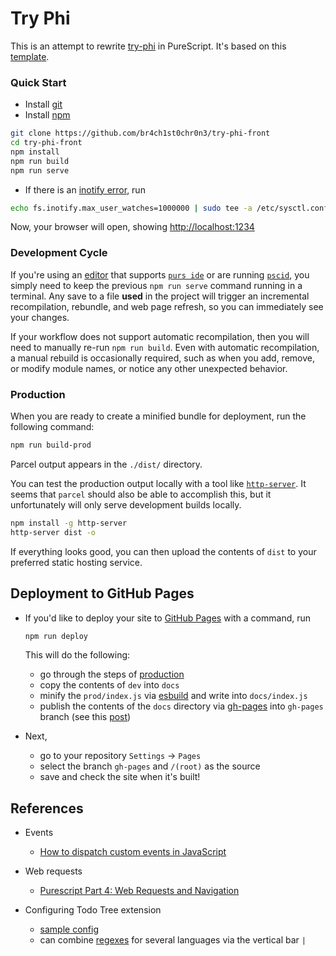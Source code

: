 # Try Phi

This is an attempt to rewrite [try-phi](https://github.com/br4ch1st0chr0n3/try-phi) in PureScript.
It's based on this [template](https://github.com/purescript-halogen/purescript-halogen-template).

### Quick Start
* Install [git](https://git-scm.com/book/en/v2/Getting-Started-Installing-Git)
* Install [npm](https://docs.npmjs.com/downloading-and-installing-node-js-and-npm/)

```sh
git clone https://github.com/br4ch1st0chr0n3/try-phi-front
cd try-phi-front
npm install
npm run build
npm run serve
```

* If there is an [inotify error](https://askubuntu.com/a/1088275), run
```sh
echo fs.inotify.max_user_watches=1000000 | sudo tee -a /etc/sysctl.conf && sudo sysctl -p
```
Now, your browser will open, showing [http://localhost:1234](http://localhost:1234)

### Development Cycle

If you're using an [editor](https://github.com/purescript/documentation/blob/master/ecosystem/Editor-and-tool-support.md#editors) that supports [`purs ide`](https://github.com/purescript/purescript/tree/master/psc-ide) or are running [`pscid`](https://github.com/kRITZCREEK/pscid), you simply need to keep the previous `npm run serve` command running in a terminal. Any save to a file **used** in the project will trigger an incremental recompilation, rebundle, and web page refresh, so you can immediately see your changes.

If your workflow does not support automatic recompilation, then you will need to manually re-run `npm run build`. Even with automatic recompilation, a manual rebuild is occasionally required, such as when you add, remove, or modify module names, or notice any other unexpected behavior.

### Production

When you are ready to create a minified bundle for deployment, run the following command:
```sh
npm run build-prod
```

Parcel output appears in the `./dist/` directory.

You can test the production output locally with a tool like [`http-server`](https://github.com/http-party/http-server#installation). It seems that `parcel` should also be able to accomplish this, but it unfortunately will only serve development builds locally.
```sh
npm install -g http-server
http-server dist -o
```

If everything looks good, you can then upload the contents of `dist` to your preferred static hosting service.

## Deployment to GitHub Pages

* If you'd like to deploy your site to [GitHub Pages](https://pages.github.com/) with a command, run
    ```sh
    npm run deploy
    ```

    This will do the following:
    * go through the steps of [production](#production)
    * copy the contents of `dev` into `docs`
    * minify the `prod/index.js` via [esbuild](https://esbuild.github.io/) and write into `docs/index.js`
    * publish the contents of the `docs` directory via [gh-pages](https://github.com/tschaub/gh-pages) into `gh-pages` branch (see this [post](https://javascript.plainenglish.io/deploying-any-app-to-github-pages-1e8e946bf890))

* Next,
    * go to your repository `Settings` -> `Pages`
    * select the branch `gh-pages` and `/(root)` as the source
    * save and check the site when it's built!

## References

* Events
    * [How to dispatch custom events in JavaScript](https://www.educative.io/answers/how-to-dispatch-custom-events-in-javascript)

* Web requests
    * [Purescript Part 4: Web Requests and Navigation](https://mmhaskell.com/purescript-4)

* Configuring Todo Tree extension
    * [sample config](https://youtu.be/wzIcG8TdjHE)
    * can combine [regexes](https://github.com/Gruntfuggly/todo-tree/wiki/Configuration-Examples) for several languages via the vertical bar `|`